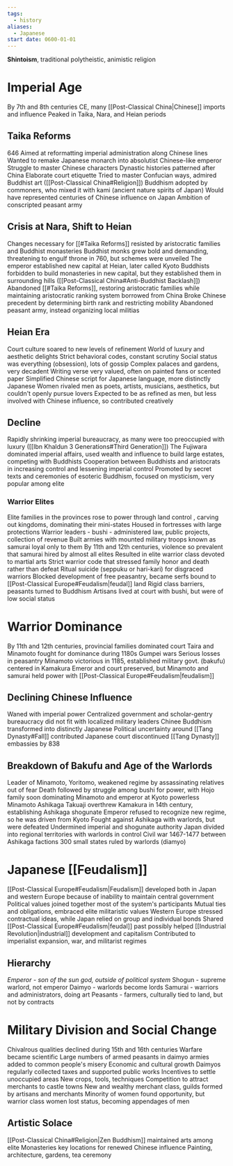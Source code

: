 ```yaml
---
tags:
  - history
aliases:
  - Japanese
start date: 0600-01-01
---
```

**Shintoism**, traditional polytheistic, animistic religion
# Imperial Age
By 7th and 8th centuries CE, many [[Post-Classical China|Chinese]] imports and influence
Peaked in Taika, Nara, and Heian periods
## Taika Reforms
646
Aimed at reformatting imperial administration along Chinese lines
Wanted to remake Japanese monarch into absolutist Chinese-like emperor
Struggle to master Chinese characters
Dynastic histories patterned after China
Elaborate court etiquette
Tried to master Confucian ways, admired Buddhist art ([[Post-Classical China#Religion]])
Buddhism adopted by commoners, who mixed it with kami (ancient nature spirits of Japan)
Would have represented centuries of Chinese influence on Japan
Ambition of conscripted peasant army
## Crisis at Nara, Shift to Heian
Changes necessary for [[#Taika Reforms]] resisted by aristocratic families and Buddhist monasteries
Buddhist monks grew bold and demanding, threatening to engulf throne in 760, but schemes were unveiled
The emperor established new capital at Heian, later called Kyoto
Buddhists forbidden to build monasteries in new capital, but they established them in surrounding hills ([[Post-Classical China#Anti-Buddhist Backlash]])
Abandoned [[#Taika Reforms]], restoring aristocratic families while maintaining aristocratic ranking system borrowed from China
Broke Chinese precedent by determining birth rank and restricting mobility
Abandoned peasant army, instead organizing local militias
## Heian Era
Court culture soared to new levels of refinement
World of luxury and aesthetic delights
Strict behavioral codes, constant scrutiny
Social status was everything (obsession), lots of gossip
Complex palaces and gardens, very decadent
Writing verse very valued, often on painted fans or scented paper
Simplified Chinese script for Japanese language, more distinctly Japanese
Women rivaled men as poets, artists, musicians, aesthetics, but couldn't openly pursue lovers
Expected to be as refined as men, but less involved with Chinese influence, so contributed creatively
## Decline
Rapidly shrinking imperial bureaucracy, as many were too preoccupied with luxury ([[Ibn Khaldun 3 Generations#Third Generation]])
The Fujiwara dominated imperial affairs, used wealth and influence to build large estates, competing with Buddhists
Cooperation between Buddhists and aristocrats in increasing control and lessening imperial control
Promoted by secret texts and ceremonies of esoteric Buddhism, focused on mysticism, very popular among elite
### Warrior Elites
Elite families in the provinces rose to power through land control , carving out kingdoms, dominating their mini-states
Housed in fortresses with large protections
Warrior leaders - bushi - administered law, public projects, collection of revenue
Built armies with mounted military troops known as samurai loyal only to them
By 11th and 12th centuries, violence so prevalent that samurai hired by almost all elites
Resulted in elite warrior class devoted to martial arts
Strict warrior code that stressed family honor and death rather than defeat
Ritual suicide (seppuku or hari-kari) for disgraced warriors 
Blocked development of free peasantry, became serfs bound to [[Post-Classical Europe#Feudalism|feudal]] land
Rigid class barriers, peasants turned to Buddhism
Artisans lived at court with bushi, but were of low social status
# Warrior Dominance
By 11th and 12th centuries, provincial families dominated court
Taira and Minamoto fought for dominance during 1180s Gumpei wars
Serious losses in peasantry
Minamoto victorious in 1185, established military govt. (bakufu) centered in Kamakura
Emeror and court preserved, but Minamoto and samurai held power with [[Post-Classical Europe#Feudalism|feudalism]]
## Declining Chinese Influence
Waned with imperial power
Centralized government and scholar-gentry bureaucracy did not fit with localized military leaders
Chinee Buddhism transformed into distinctly Japanese
Political uncertainty around [[Tang Dynasty#Fall]] contributed
Japanese court discontinued [[Tang Dynasty]] embassies by 838
## Breakdown of Bakufu and Age of the Warlords
Leader of Minamoto, Yoritomo, weakened regime by assassinating relatives out of fear
Death followed by struggle among bushi for power, with Hojo family soon dominating
Minamoto and emperor at Kyoto powerless
Minamoto Ashikaga Takuaji overthrew Kamakura in 14th century, establishing Ashikaga shogunate
Emperor refused to recognize new regime, so he was driven from Kyoto
Fought against Ashikaga with warlords, but were defeated
Undermined imperial and shogunate authority
Japan divided into regional territories with warlords in control
Civil war 1467-1477 between Ashikaga factions
300 small states ruled by warlords (diamyo)
# Japanese [[Feudalism]]
[[Post-Classical Europe#Feudalism|Feudalism]] developed both in Japan and western Europe because of inability to maintain central government
Political values joined together most of the system's participants
Mutual ties and obligations, embraced elite militaristic values
Western Europe stressed contractual ideas, while Japan relied on group and individual bonds
Shared [[Post-Classical Europe#Feudalism|feudal]] past possibly helped [[Industrial Revolution|industrial]] development and capitalism
Contributed to imperialist expansion, war, and militarist regimes
## Hierarchy
*Emperor - son of the sun god, outside of political system*
Shogun - supreme warlord, not emperor
Daimyo - warlords become lords
Samurai - warriors and administrators, doing art
Peasants - farmers, culturally tied to land, but not by contracts
# Military Division and Social Change
Chivalrous qualities declined during 15th and 16th centuries
Warfare became scientific
Large numbers of armed peasants in daimyo armies added to common people's misery
Economic and cultural growth
Daimyos regularly collected taxes and supported public works
Incentives to settle unoccupied areas
New crops, tools, techniques
Competition to attract merchants to castle towns
New and wealthy merchant class, guilds formed by artisans and merchants
Minority of women found opportunity, but warrior class women lost status, becoming appendages of men
## Artistic Solace
[[Post-Classical China#Religion|Zen Buddhism]] maintained arts among elite
Monasteries key locations for renewed Chinese influence
Painting, architecture, gardens, tea ceremony